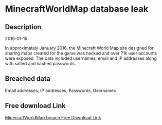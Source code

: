 # MinecraftWorldMap database leak

## Description

2016-01-15

In approximately January 2016, the Minecraft World Map site designed for sharing maps created for the game was hacked and over 71k user accounts were exposed. The data included usernames, email and IP addresses along with salted and hashed passwords.

## Breached data

Email addresses, IP addresses, Passwords, Usernames

## Free download Link

[MinecraftWorldMap breach Free Download Link](https://link-to.net/1229997/336.9949724031318/dynamic/?r=aHR0cHM6Ly93d3cubWVkaWFmaXJlLmNvbS92aWV3L25PTnpiU2pMbTZQVVJ1aC9taW5lY3JhZnR3b3JsZG1hcC5jb20vZmlsZQ==)